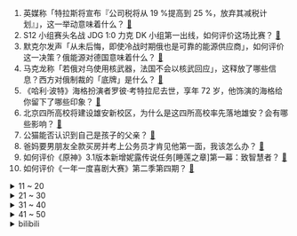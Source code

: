 1. 英媒称「特拉斯将宣布『公司税将从 19 %提高到 25 %，放弃其减税计划』」，这一举动意味着什么？ [:link:](https://www.zhihu.com/question/559466013)
2. S12 小组赛头名战 JDG 1:0 力克 DK 小组第一出线，如何评价这场比赛？ [:link:](https://www.zhihu.com/question/559536762)
3. 默克尔发声「从未后悔，即使冷战时期俄也是可靠的能源供应商」，如何评价这一决策？俄能源对德国意味着什么？ [:link:](https://www.zhihu.com/question/559426521)
4. 马克龙称「若俄对乌使用核武器，法国不会以核武回应」，这释放了哪些信息？西方对俄制裁的「底牌」是什么？ [:link:](https://www.zhihu.com/question/559449170)
5. 《哈利·波特》海格扮演者罗彼·考特拉尼去世，享年 72 岁，他饰演的海格给你留下了哪些印象？ [:link:](https://www.zhihu.com/question/559515269)
6. 北京四所高校将建设雄安新校区，为什么是这四所高校率先落地雄安？会有哪些影响？ [:link:](https://www.zhihu.com/question/558866817)
7. 公猫能否认识到自己是孩子的父亲？ [:link:](https://www.zhihu.com/question/56747408)
8. 爸妈要男朋友全款买房并考上公务员才肯见他第一面，我该怎么办？ [:link:](https://www.zhihu.com/question/550231926)
9. 如何评价《原神》3.1版本新增妮露传说任务[睡莲之章]第一幕：致智慧者？ [:link:](https://www.zhihu.com/question/555889159)
10. 如何评价《一年一度喜剧大赛》第二季第四期？ [:link:](https://www.zhihu.com/question/559473927)
<details>
<summary>11 ~ 20</summary>

11. 为什么在上海交大这种学校，也容易堕落得一塌糊涂？又该怎么自我拯救？ [:link:](https://www.zhihu.com/question/303130196)
12. 如何评价美剧 《指环王：力量之戒》第一季第八集（大结局）？ [:link:](https://www.zhihu.com/question/559363612)
13. 浙江一村民遗忘股票账户 15 年后 1 万变 50 万，当事人称自己也不知道有这么多钱，如何看待此事？ [:link:](https://www.zhihu.com/question/559360936)
14. 你什么时候被狗的智商震惊了？ [:link:](https://www.zhihu.com/question/34643719)
15. S12 小组出线日 JDG 0:1 不敌 DK 遭遇世界赛首败，如何评价这场比赛？ [:link:](https://www.zhihu.com/question/559522274)
16. 今年十二岁，同龄人都喜欢追星，而我喜欢看《水浒传》。我该不该变得合群一些？ [:link:](https://www.zhihu.com/question/559363015)
17. 是什么原因导致曾经爆火的铁观音，现竟「无人问津」？ [:link:](https://www.zhihu.com/question/553670319)
18. 离23考研2个月时间，现阶段复习有什么需要注意的吗？ [:link:](https://www.zhihu.com/question/558396358)
19. 如何理解 Elon Musk 的第一性原理？ [:link:](https://www.zhihu.com/question/64080129)
20. 当你每天都很努力，然而没感觉到有回报，你会继续坚持下去吗？ [:link:](https://www.zhihu.com/question/559451772)
</details>
<details>
<summary>21 ~ 30</summary>

21. 《倩女幽魂》里，为什么鬼怪不怕寺庙? [:link:](https://www.zhihu.com/question/397900454)
22. 为什么《守望先锋2》里很多老玩家都不喜欢新手？ [:link:](https://www.zhihu.com/question/558573518)
23. 如何看待 Gumayusi 采访称「八强最想遇到 TES，因为 Jackeylove 打的好」？ [:link:](https://www.zhihu.com/question/559296299)
24. 坚持每天跑步五公里，两年后会有什么变化？ [:link:](https://www.zhihu.com/question/418315082)
25. 自己正在变老的明显特征是什么？ [:link:](https://www.zhihu.com/question/557665060)
26. 《赛博朋克：边缘行者》都2077年了，为什么露西还在抽传统香烟？ [:link:](https://www.zhihu.com/question/558027426)
27. 长沙拟规定生三孩及以上家庭每孩补贴 1 万，该项补贴的实施是出于对哪些方面的考虑？ [:link:](https://www.zhihu.com/question/547345908)
28. 人脑类器官细胞首次被植入幼年大鼠大脑，证明了植入的人类神经元能够影响动物的行为，这一发现有哪些意义？ [:link:](https://www.zhihu.com/question/559251344)
29. 如果你半夜劲头很足，然后学习，且效率蛮高，你的室友却质问说：“白天干嘛去了？”该怎么办？ [:link:](https://www.zhihu.com/question/559130671)
30. 为什么我的猫从来没有发生踩奶这种行为？ [:link:](https://www.zhihu.com/question/473172300)
</details>
<details>
<summary>31 ~ 40</summary>

31. 家长称老师留「数 1 万粒米」作业全家出动，如何评价此事件？你还遇到过哪些奇葩作业？ [:link:](https://www.zhihu.com/question/559321854)
32. 为什么东吴面馆开不出苏州？ [:link:](https://www.zhihu.com/question/323640367)
33. 《原神》的内容越来越多，那玩家会不会因为内容过多而摆烂甚至退坑？ [:link:](https://www.zhihu.com/question/559227328)
34. 其他语言中有没有类似“天太热，浙江变成折工了”的针对正字法的修辞现象？ [:link:](https://www.zhihu.com/question/548922688)
35. 法拉利双 11 前夕抢开官方服装店，风衣售价超 4 万，汽车品牌为何钟爱跨界？这对奢侈品市场有何影响？ [:link:](https://www.zhihu.com/question/559325018)
36. 如何看待发表 Acta Mathematica的研究员郇真曾在中山大学专职科研未能留任？ [:link:](https://www.zhihu.com/question/558927749)
37. 你有真正快乐过吗？ [:link:](https://www.zhihu.com/question/559223935)
38. 比亚迪新能源汽车一直破记录会不会是国产汽车的从此崛起呢？ [:link:](https://www.zhihu.com/question/558140178)
39. 如何评价《一人之下》596（635）话？ [:link:](https://www.zhihu.com/question/559267624)
40. 英国财政大臣夸西·克沃滕在发布「迷你预算」引发金融动荡和保守党议员反对后被解职，如何看待此事？ [:link:](https://www.zhihu.com/question/559476838)
</details>
<details>
<summary>41 ~ 50</summary>

41. 摩根大通 CEO 警告称「欧洲已陷入经济衰退，明年年中将轮到美国」，如何解读这一信息？ [:link:](https://www.zhihu.com/question/558612871)
42. 如果不读书了，会后悔吗？ [:link:](https://www.zhihu.com/question/559139397)
43. 《原神》明明有了专武，为啥很多玩家偏偏说不是专武呢？ [:link:](https://www.zhihu.com/question/452177566)
44. 美国再提供 7.25 亿美元对乌军事援助，这将对俄乌局势产生哪些影响？ [:link:](https://www.zhihu.com/question/559521548)
45. 鄱阳湖水位止跌回升，江西还将「旱」多久？干旱对鄱阳湖生态有何影响？我们该如何应对旱情？ [:link:](https://www.zhihu.com/question/559235747)
46. 俄外交部称俄美就《新削减战略武器条约》所规定的武器数量交换了相关通知，哪些信息值得关注？有哪些影响？ [:link:](https://www.zhihu.com/question/559510145)
47. 拉尼娜事件持续影响，今年「冷冬」还是「暖冬」？还有哪些因素会影响冬季气候？ [:link:](https://www.zhihu.com/question/559446952)
48. 北京 2023 年高考报名 11 月 1 日开始，有哪些信息值得关注？ [:link:](https://www.zhihu.com/question/559337519)
49. Jackeylove 争议采访原为「输比赛的原因是我们上路打输一波不该打输的团」该事件暴露出哪些问题？ [:link:](https://www.zhihu.com/question/559277153)
50. 如何向深度学习模型中加入先验知识？ [:link:](https://www.zhihu.com/question/279012198)
</details><details>
<summary>bilibili</summary>

1. 有的人死了，尸体都找不回来，《非常警事》主题曲发布，讲述禁毒战场的一起真案 [:link:](//www.bilibili.com/video/BV1id4y1i7fY)
2. 什么叫国产战争片天花板！《特级英雄黄继光》硬核影评 [:link:](//www.bilibili.com/video/BV17D4y1C7W5)
3. 《原神》角色演示-「妮露：莲舞纤姿」 [:link:](//www.bilibili.com/video/BV1AP411E773)
4. 别眨眼，三十秒夺走你的硬币 [:link:](//www.bilibili.com/video/BV1mB4y1j7tG)
5. 近半年时间制作的福州肉燕，我尽力了！ [:link:](//www.bilibili.com/video/BV1UW4y1J7V6)
6. 好久没吃过的街头拌水果，久违了兄弟们，我回归了。 [:link:](//www.bilibili.com/video/BV1yV4y1L77C)
7. 它没流量没上院线，却是今年最佳国产战争片！【特级英雄黄继光】 [:link:](//www.bilibili.com/video/BV1FT411N7uH)
8. “放屁模拟器” [:link:](//www.bilibili.com/video/BV1o8411W78n)
9. 不懂英语如何刺探英国情报？【硬核狠人40】 [:link:](//www.bilibili.com/video/BV1R44y1f7Yv)
10. 再见了我要去开滴滴 [:link:](//www.bilibili.com/video/BV1PB4y17726)
<details>
<summary>11 ~ 20</summary>

11. 如果有人装到了你擅长的领域，咱得这么做！ [:link:](//www.bilibili.com/video/BV1ed4y1i7SB)
12. 如何让人内疚一辈子 [:link:](//www.bilibili.com/video/BV1o24y197Zu)
13. “我将无我，不负人民”，是不变的初心，更是坚定的行动！ [:link:](//www.bilibili.com/video/BV1ye4y1q79S)
14. 当你拍短视频拍着玩却不小心火了 [:link:](//www.bilibili.com/video/BV1gG41177Bj)
15. 天生绝呸！ [:link:](//www.bilibili.com/video/BV1ie4y1E7u7)
16. Can’t take my eyes off you完整版视频来啦 [:link:](//www.bilibili.com/video/BV1R84y1B7jw)
17. 《明日方舟》EP - Rekindle [:link:](//www.bilibili.com/video/BV1hP41177cE)
18. 当官方看到中国玩家聚会规模... [:link:](//www.bilibili.com/video/BV1uG4y1p7Wa)
19. 还有这种事？ [:link:](//www.bilibili.com/video/BV1tG411E7jy)
20. 【𝟒𝐊】电锯人 OP：米津玄師「KICK BACK」【中字】 [:link:](//www.bilibili.com/video/BV1Ke4y1E7ub)
</details>
<details>
<summary>21 ~ 30</summary>

21. 全村唯一敢实名上网的男人 [:link:](//www.bilibili.com/video/BV1i44y1f7zv)
22. 男子三军仪仗队退役复学，网友：教官在想这学员咋比我还标准 [:link:](//www.bilibili.com/video/BV1WW4y1H7ho)
23. 她一开口，我人没了！【阅片无数Ⅱ 63】 [:link:](//www.bilibili.com/video/BV1Ye4y1E7GF)
24. 【阿斗】乔佛里婚礼现场领盒饭，千古一帝被自己作死！美剧史诗巨作《权力的游戏》第13期 [:link:](//www.bilibili.com/video/BV1Tm4y1P7Wf)
25. “有趣的微观世界，第一个分享给你” [:link:](//www.bilibili.com/video/BV1oG411E7Ks)
26. 大学生的封校生活 [:link:](//www.bilibili.com/video/BV1XR4y197q6)
27. 【AI绘画】再次进化！novelai真官网版本解压即用 无需下载！这次1分钟内不用学也能会用 [:link:](//www.bilibili.com/video/BV1EV4y1L7dX)
28. 猫 和 老 鼠 原 神 版 [:link:](//www.bilibili.com/video/BV1Pm4y1A7UK)
29. 锟斤拷�⊠是怎样炼成的——中文显示“⼊”门指南【柴知道】 [:link:](//www.bilibili.com/video/BV1cB4y177QR)
30. 20岁成熟男人的魅力如此四射！！！ [:link:](//www.bilibili.com/video/BV1ze4y1n721)
</details>
<details>
<summary>31 ~ 40</summary>

31. 未来还会失败很多次，但是成功只需要一次！ [:link:](//www.bilibili.com/video/BV1RP411P7G5)
32. 火力对决4/4 [:link:](//www.bilibili.com/video/BV1xV4y1L7UX)
33. 龙族《IVORY TOWER》完整版翻唱 [:link:](//www.bilibili.com/video/BV1rG411j7u9)
34. 突然撸一下猫，会是什么反应？ [:link:](//www.bilibili.com/video/BV1be4y1q7G9)
35. 你别拿我开刷呀 [:link:](//www.bilibili.com/video/BV1wD4y1C7Qf)
36. 外媒：《游戏王》作者高桥和希因救人溺亡 [:link:](//www.bilibili.com/video/BV1Hd4y1i7Vh)
37. 街头沙发实验，你会来坐吗？ [:link:](//www.bilibili.com/video/BV19g411Y7LB)
38. 《让子弹飞》张麻子1句「怪谈」为何揭穿了黄四郎の虚伪？！10万字拆解07 [:link:](//www.bilibili.com/video/BV1tW4y1H7g5)
39. 变色油墨我搞定了 [:link:](//www.bilibili.com/video/BV1jm4y1A77A)
40. 一根火柴引发的脑洞，这才是真正的创意！ [:link:](//www.bilibili.com/video/BV18N4y1A75D)
</details>
<details>
<summary>41 ~ 50</summary>

41. 连环整蛊！假装摔碎送给女友的iphone14，她看到后... [:link:](//www.bilibili.com/video/BV1AR4y1R7Ki)
42. 南昌.老三样  厨子探店¥181 [:link:](//www.bilibili.com/video/BV1kV4y1L7Z7)
43. 靠谱盘点146：LPL三个小组第一？先质疑，再道歉！Wunder：Faker为啥不理我？ [:link:](//www.bilibili.com/video/BV1jd4y117G2)
44. 这就是原神亲自藏的彩蛋吗？这直接去地下世界了啊！米忽悠你真会玩。 [:link:](//www.bilibili.com/video/BV1P8411s7Fu)
45. 社死 [:link:](//www.bilibili.com/video/BV1YV4y1L7Mq)
46. 顶级金枪鱼熟成15天，海中珍品极致风味！ [:link:](//www.bilibili.com/video/BV1wW4y1J7rv)
47. 【鬼谷闲谈】以核辐射为食的生物 [:link:](//www.bilibili.com/video/BV1o84y1B77y)
48. 显卡装空调！4090改装空调外机，7000W制冷量极寒游戏！【科技达】 [:link:](//www.bilibili.com/video/BV1384y1z7P8)
49. 男子偷盗照顾小男孩，只因自己也有不幸的童年 [:link:](//www.bilibili.com/video/BV1td4y1i7Do)
50. 社死！30岁生日当天，女友给我找了一群腰鼓队祝贺！ [:link:](//www.bilibili.com/video/BV1zG411E7Gw)
</details>
<details>
<summary>51 ~ 60</summary>

51. 我是如何逐渐卡化的 [:link:](//www.bilibili.com/video/BV1YB4y1j7LP)
52. 在英国大学新生周出摊儿，请全校吃煎饼果子 [:link:](//www.bilibili.com/video/BV1JD4y1k7cY)
53. 别人真恩爱 我俩真怨种！ [:link:](//www.bilibili.com/video/BV1w14y1E71B)
54. 无处可逃，23位超毕业角色秒杀统辖矩阵 [:link:](//www.bilibili.com/video/BV1w14y1E7BX)
55. 【原魔】原神里怪物的台词语音，你听过吗？ [:link:](//www.bilibili.com/video/BV1te4y1E7kX)
56. 这一战，他输的魂飞魄散，究极蜘蛛侠的悲惨大结局（上） [:link:](//www.bilibili.com/video/BV13G4y1n7xA)
57. 现在是怎么了！吃个泡面都这么内卷的吗！ [:link:](//www.bilibili.com/video/BV1714y1775m)
58. 关于我家狗长得像余华老师这件事 [:link:](//www.bilibili.com/video/BV1LP41177jK)
59. 关于养猫不受重力影响这件事的副作用 [:link:](//www.bilibili.com/video/BV1VT411N71k)
60. 00后做宿管阿姨是真快乐啊！ [:link:](//www.bilibili.com/video/BV12B4y1j7aS)
</details>
<details>
<summary>61 ~ 70</summary>

61. 这也太抽象了吧！！哈哈哈哈 [:link:](//www.bilibili.com/video/BV1B8411W72y)
62. 谢尔比家族血液里流淌着威士忌… [:link:](//www.bilibili.com/video/BV1tP41177Pm)
63. 背着国徽去审判！这也太燃了吧！ [:link:](//www.bilibili.com/video/BV1ae411L78T)
64. 好洗脑的耐久 [:link:](//www.bilibili.com/video/BV1AW4y1J7aE)
65. 中国经典撞色配色 | 审美提升 [:link:](//www.bilibili.com/video/BV1h8411W7e9)
66. 张老师对不起！！！！！ [:link:](//www.bilibili.com/video/BV1Sg411Y7JL)
67. 【C菌】彻底超出了人类认知的另类恐怖游戏《Scorn/蔑视》实况合集｜第一集 [:link:](//www.bilibili.com/video/BV12N4y1c72L)
68. 这是我见过最为诡异，无法形容的游戏！（蔑视）〖游戏不止〗 [:link:](//www.bilibili.com/video/BV1we411L7fC)
69. 我的维吾尔语名字，翻译过来是翠花 [:link:](//www.bilibili.com/video/BV1hd4y1i7et)
70. 大家都想听我配这句“爹地啊～他才不是什么穷小子”来咯！最后有惊喜！ [:link:](//www.bilibili.com/video/BV1Q84y1B7Jj)
</details>
<details>
<summary>71 ~ 80</summary>

71. 我们用三张4090点亮了五个8K电视！ [:link:](//www.bilibili.com/video/BV1VR4y1X7gt)
72. 【定格动画】两毛特效-棉花保鲜膜做个动态效果，真的是乱漂亮！刑天055驱逐舰 [:link:](//www.bilibili.com/video/BV1a44y1f7S3)
73. 上映时被叫“垃圾”！深度解析影史最伟大的科幻恐怖片之一《怪形》 [:link:](//www.bilibili.com/video/BV1sg411h7tY)
74. 边 缘 行 者 鲁 大 能 ！【BUG快乐阴人流#8】 [:link:](//www.bilibili.com/video/BV1vV4y1L7eb)
75. 他们两个是谁，有谁认识吗？ [:link:](//www.bilibili.com/video/BV18d4y1i7qK)
76. 又是一年盛夏，会偶尔想我吗丨刘志宏纪录片预告 [:link:](//www.bilibili.com/video/BV1jW4y1J7Au)
77. 李甫西大夫到底有多强？优雅永不过时！ [:link:](//www.bilibili.com/video/BV1NV4y1L7gF)
78. 深山中的一碗油泡蛋，让瘦小的妹子连干3碗饭！ [:link:](//www.bilibili.com/video/BV1GW4y1H7CK)
79. 《怨种和大爷只有一线之隔》 [:link:](//www.bilibili.com/video/BV1cG411J7ex)
80. 细 狗 健 身 指 南 [:link:](//www.bilibili.com/video/BV1De41157J4)
</details>
<details>
<summary>81 ~ 90</summary>

81. 「原神」他们虽然是配角，但他们的故事也很精彩！ [:link:](//www.bilibili.com/video/BV1Qt4y1c7Nm)
82. 【原神手书】赛诺「审判之眼」 [:link:](//www.bilibili.com/video/BV1td4y117pQ)
83. 24楼的孩子，你爸妈很伟大。也许我只能沉默，可湿润了眼眶！！！ [:link:](//www.bilibili.com/video/BV15B4y1j7ep)
84. 当 代 女 生 “刑 具” [:link:](//www.bilibili.com/video/BV1bG411j79p)
85. 高能预警⚠️当我不小心把这四首歌串在一起…… [:link:](//www.bilibili.com/video/BV1KV4y1L7be)
86. 什么叫身在地狱，我就是地狱！ 来一个赛博白骨精 [:link:](//www.bilibili.com/video/BV1qN4y1A76j)
87. ⚡无限火力1秒触发6次魔切是什么概念？⚡ [:link:](//www.bilibili.com/video/BV1UP411P7U6)
88. 外婆说：日子太苦了，就吃点糖！【滇西小哥】 [:link:](//www.bilibili.com/video/BV1Ne4y1E7Np)
89. 我和张翰的爱情故事 [:link:](//www.bilibili.com/video/BV1TB4y177Mu)
90. 我是寓言家 [:link:](//www.bilibili.com/video/BV1yK411Q7V4)
</details>
<details>
<summary>91 ~ 100</summary>

91. 无畏追梦，虎威小郎 之失意小伙梦想追上学长，最后终于实现了…… [:link:](//www.bilibili.com/video/BV1rN4y1c78X)
92. 花上一个月从零制作等身妮露 [:link:](//www.bilibili.com/video/BV1f14y187R5)
93. 倔强小猫永不屈服！ [:link:](//www.bilibili.com/video/BV16N4y1A7x2)
94. “感到光荣吧！这就是我D4C的能力！” [:link:](//www.bilibili.com/video/BV1D24y197xx)
95. 来自印度的ikun [:link:](//www.bilibili.com/video/BV1se411L7sG)
96. 男人过了20岁，才能听得懂这首歌！《我想要》 [:link:](//www.bilibili.com/video/BV1iK411Q7pq)
97. 虽然很不想承认，但这确实是我爸 [:link:](//www.bilibili.com/video/BV1eB4y1j7Fy)
98. 卖掉哈雷和杜卡迪，我悟了..... [:link:](//www.bilibili.com/video/BV1WG411j7EL)
99. KFC新品辣条炸鸡到底好不好吃？ [:link:](//www.bilibili.com/video/BV1ye41157XY)
100. 吃完柚子的皮都扔了？下次不许这样了！一起来学做《柚子糖》 [:link:](//www.bilibili.com/video/BV1vG411j7Qr)
</details></details>